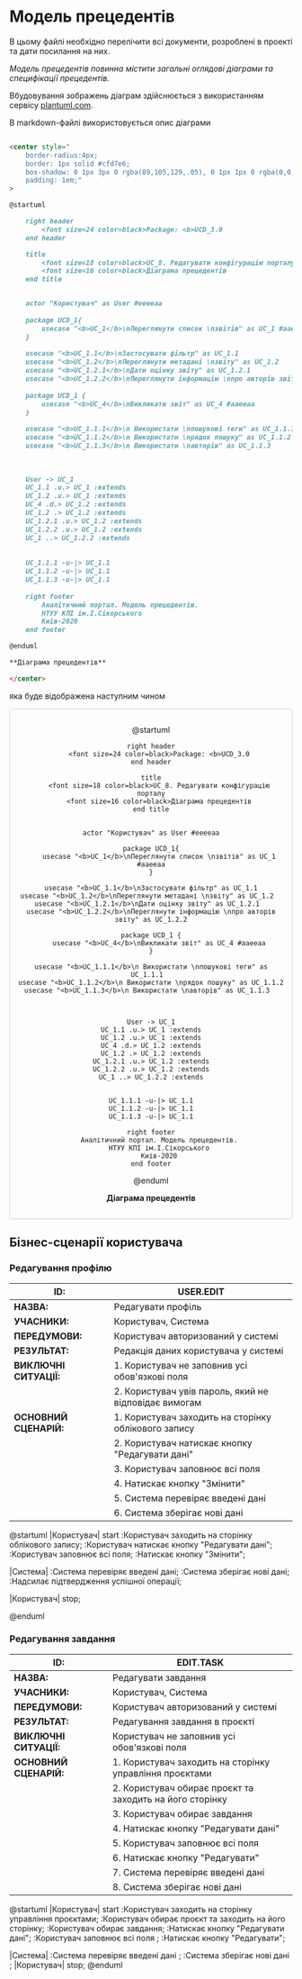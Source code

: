 # Модель прецедентів

В цьому файлі необхідно перелічити всі документи, розроблені в проекті та дати посилання на них.

*Модель прецедентів повинна містити загальні оглядові діаграми та специфікації прецедентів.*



Вбудовування зображень діаграм здійснюється з використанням сервісу [plantuml.com](https://plantuml.com/). 

В markdown-файлі використовується опис діаграми

```md

<center style="
    border-radius:4px;
    border: 1px solid #cfd7e6;
    box-shadow: 0 1px 3px 0 rgba(89,105,129,.05), 0 1px 1px 0 rgba(0,0,0,.025);
    padding: 1em;"
>

@startuml

    right header
        <font size=24 color=black>Package: <b>UCD_3.0
    end header

    title
        <font size=18 color=black>UC_8. Редагувати конфігурацію порталу
        <font size=16 color=black>Діаграма прецедентів
    end title


    actor "Користувач" as User #eeeeaa
    
    package UCD_1{
        usecase "<b>UC_1</b>\nПереглянути список \nзвітів" as UC_1 #aaeeaa
    }
    
    usecase "<b>UC_1.1</b>\nЗастосувати фільтр" as UC_1.1
    usecase "<b>UC_1.2</b>\nПереглянути метадані \nзвіту" as UC_1.2  
    usecase "<b>UC_1.2.1</b>\nДати оцінку звіту" as UC_1.2.1  
    usecase "<b>UC_1.2.2</b>\nПереглянути інформацію \nпро авторів звіту" as UC_1.2.2
    
    package UCD_1 {
        usecase "<b>UC_4</b>\nВикликати звіт" as UC_4 #aaeeaa
    }
    
    usecase "<b>UC_1.1.1</b>\n Використати \nпошукові теги" as UC_1.1.1  
    usecase "<b>UC_1.1.2</b>\n Використати \nрядок пошуку" as UC_1.1.2
    usecase "<b>UC_1.1.3</b>\n Використати \nавторів" as UC_1.1.3  
    
    
    
    User -> UC_1
    UC_1.1 .u.> UC_1 :extends
    UC_1.2 .u.> UC_1 :extends
    UC_4 .d.> UC_1.2 :extends
    UC_1.2 .> UC_1.2 :extends
    UC_1.2.1 .u.> UC_1.2 :extends
    UC_1.2.2 .u.> UC_1.2 :extends
    UC_1 ..> UC_1.2.2 :extends
    
    
    UC_1.1.1 -u-|> UC_1.1
    UC_1.1.2 -u-|> UC_1.1
    UC_1.1.3 -u-|> UC_1.1
    
    right footer
        Аналітичний портал. Модель прецедентів.
        НТУУ КПІ ім.І.Сікорського
        Киів-2020
    end footer

@enduml

**Діаграма прецедентів**

</center>
```

яка буде відображена наступним чином

<center style="
    border-radius:4px;
    border: 1px solid #cfd7e6;
    box-shadow: 0 1px 3px 0 rgba(89,105,129,.05), 0 1px 1px 0 rgba(0,0,0,.025);
    padding: 1em;"
>

@startuml

    right header
        <font size=24 color=black>Package: <b>UCD_3.0
    end header

    title
        <font size=18 color=black>UC_8. Редагувати конфігурацію порталу
        <font size=16 color=black>Діаграма прецедентів
    end title


    actor "Користувач" as User #eeeeaa
    
    package UCD_1{
        usecase "<b>UC_1</b>\nПереглянути список \nзвітів" as UC_1 #aaeeaa
    }
    
    usecase "<b>UC_1.1</b>\nЗастосувати фільтр" as UC_1.1
    usecase "<b>UC_1.2</b>\nПереглянути метадані \nзвіту" as UC_1.2  
    usecase "<b>UC_1.2.1</b>\nДати оцінку звіту" as UC_1.2.1  
    usecase "<b>UC_1.2.2</b>\nПереглянути інформацію \nпро авторів звіту" as UC_1.2.2
    
    package UCD_1 {
        usecase "<b>UC_4</b>\nВикликати звіт" as UC_4 #aaeeaa
    }
    
    usecase "<b>UC_1.1.1</b>\n Використати \nпошукові теги" as UC_1.1.1  
    usecase "<b>UC_1.1.2</b>\n Використати \nрядок пошуку" as UC_1.1.2
    usecase "<b>UC_1.1.3</b>\n Використати \nавторів" as UC_1.1.3  
    
    
    
    User -> UC_1
    UC_1.1 .u.> UC_1 :extends
    UC_1.2 .u.> UC_1 :extends
    UC_4 .d.> UC_1.2 :extends
    UC_1.2 .> UC_1.2 :extends
    UC_1.2.1 .u.> UC_1.2 :extends
    UC_1.2.2 .u.> UC_1.2 :extends
    UC_1 ..> UC_1.2.2 :extends
    
    
    UC_1.1.1 -u-|> UC_1.1
    UC_1.1.2 -u-|> UC_1.1
    UC_1.1.3 -u-|> UC_1.1
    
    right footer
        Аналітичний портал. Модель прецедентів.
        НТУУ КПІ ім.І.Сікорського
        Киів-2020
    end footer

@enduml

**Діаграма прецедентів**

</center>

## Бізнес-сценарії користувача

### Редагування профілю
| **ID:**                  | USER.EDIT                                                                      |
| ------------------------ | ------------------------------------------------------------------------------ |
| **НАЗВА:**               | Редагувати профіль                                                             |
| **УЧАСНИКИ:**            | Користувач, Система                                                            |
| **ПЕРЕДУМОВИ:**          | Користувач авторизований у системі                                             |
| **РЕЗУЛЬТАТ:**           | Редакція даних користувача у системі                                           |
| **ВИКЛЮЧНІ СИТУАЦІЇ:**   | 1. Користувач не заповнив усі обов'язкові поля                                 |
|                          | 2. Користувач увів пароль, який не відповідає вимогам                          |
| **ОСНОВНИЙ СЦЕНАРІЙ:**   | 1. Користувач заходить на сторінку облікового запису                           |
|                          | 2. Користувач натискає кнопку "Редагувати дані"                                |
|                          | 3. Користувач заповнює всі поля                                                |
|                          | 4. Натискає кнопку "Змінити"                                                   |
|                          | 5. Система перевіряє введені дані                                              |
|                          | 6. Система зберігає нові дані                                                  |

@startuml
|Користувач|
    start
    :Користувач заходить на сторінку облікового запису;
    :Користувач натискає кнопку "Редагувати дані";
    :Користувач заповнює всі поля;
    :Натискає кнопку "Змінити"; 
 
|Система|
    :Система перевіряє введені дані;
    :Система зберігає нові дані;
    :Надсилає підтвердження успішної операції;

|Користувач|
     stop;

@enduml

### Редагування завдання
| **ID:**                  | EDIT.TASK                                                                      |
| ------------------------ | ------------------------------------------------------------------------------ |
| **НАЗВА:**               | Редагувати завдання                                                            |
| **УЧАСНИКИ:**            | Користувач, Система                                                            |
| **ПЕРЕДУМОВИ:**          | Користувач авторизований у системі                                             |
| **РЕЗУЛЬТАТ:**           | Редагування завдання в проєкті                                                 |
| **ВИКЛЮЧНІ СИТУАЦІЇ:**   | Користувач не заповнив усі обов'язкові поля                                    |                                                                              |                                                                                                           |
| **ОСНОВНИЙ СЦЕНАРІЙ:**   | 1. Користувач заходить на сторінку управління проєктами                        |
|                          | 2. Користувач обирає проєкт та заходить на його сторінку                       |
|                          | 3. Користувач обирає завдання                                                  |
|                          | 4. Натискає кнопку "Редагувати дані"                                           |
|                          | 5. Користувач заповнює всі поля                                                |
|                          | 6. Натискає кнопку "Редагувати"                                                |
|                          | 7. Система перевіряє введені дані                                              |
|                          | 8. Система зберігає нові дані                                                  |


@startuml
|Користувач|
    start
    :Користувач заходить на сторінку управління проєктами;
    :Користувач обирає проєкт та заходить на його сторінку;
    :Користувач обирає завдання;
    :Натискає кнопку "Редагувати дані";
    :Користувач заповнює всі поля ;
    :Натискає кнопку "Редагувати";


|Система|
    :Система перевіряє введені дані ;
    :Система зберігає нові дані ;
|Користувач|
    stop;
@enduml

